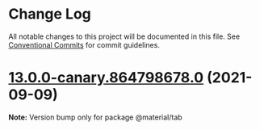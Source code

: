 # Change Log

All notable changes to this project will be documented in this file.
See [Conventional Commits](https://conventionalcommits.org) for commit guidelines.

# [13.0.0-canary.864798678.0](https://github.com/material-components/material-components-web/compare/v12.0.0...v13.0.0-canary.864798678.0) (2021-09-09)

**Note:** Version bump only for package @material/tab
